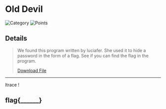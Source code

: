 # Old Devil
![Category](http://img.shields.io/badge/Category-Exploitation-orange?style=for-the-badge) ![Points](http://img.shields.io/badge/Points-30-brightgreen?style=for-the-badge)

## Details

>We found this program written by luciafer. She used it to hide a password in the form of a flag. See if you can find the flag in the program.
>
>[Download File](https://tinyurl.com/hdnyt6y7)
---

ltrace !

## flag{______}
